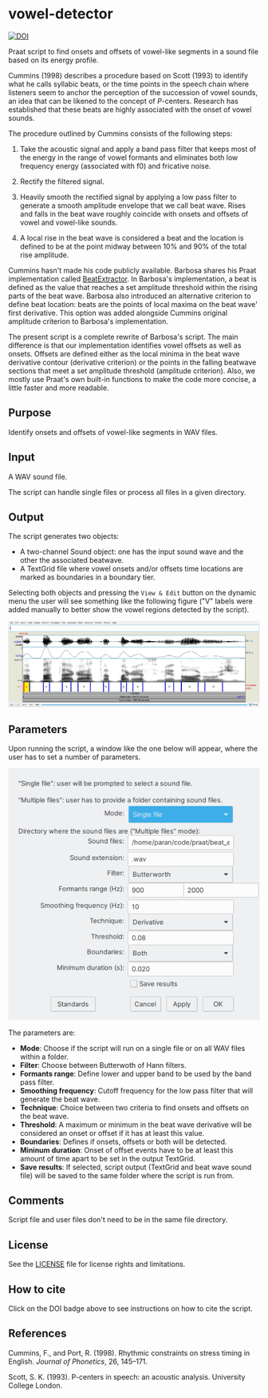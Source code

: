 # vowel-detector

[![DOI](https://zenodo.org/badge/286106076.svg)](https://zenodo.org/badge/latestdoi/286106076)

Praat script to find onsets and offsets of vowel-like segments in a sound file based on its energy profile. 

Cummins (1998) describes a procedure based on Scott (1993) to identify what he calls syllabic beats, or the time points in the speech chain where listeners seem to anchor the perception of the succession of vowel sounds, an idea that can be likened to the concept of _P_-centers. Research has established that these beats are highly associated with the onset of vowel sounds.

The procedure outlined by Cummins consists of the following steps:

1. Take the acoustic signal and apply a band pass filter that keeps most of the energy in the range of vowel formants and eliminates both low frequency energy (associated with f0) and fricative noise.

2. Rectify  the filtered signal.

3. Heavily smooth the rectified signal by applying a low pass filter to generate a smooth amplitude envelope that we call beat wave. Rises and falls in the beat wave roughly coincide with onsets and offsets of vowel and vowel-like sounds.

4. A local rise in the beat wave is considered a beat and the location is defined to be at the point midway between 10% and 90% of the total rise amplitude.  

Cummins hasn't made his code publicly available. Barbosa shares his Praat implementation called [BeatExtractor](https://github.com/pabarbosa/prosody-scripts). In Barbosa's implementation, a beat is defined as the value that reaches a set amplitude threshold within the rising parts of the beat wave. Barbosa also introduced an alternative criterion to define beat location: beats are the points of local maxima on the beat wave' first derivative. This option was added alongside Cummins original amplitude criterion to Barbosa's implementation.

The present script is a complete rewrite of Barbosa's script. The main difference is that our implementation identifies vowel offsets as well as onsets. Offsets are defined either as the local minima in the beat wave derivative contour (derivative criterion) or the points in the falling beatwave sections that meet a set amplitude threshold (amplitude criterion). Also, we mostly use Praat's own built-in functions to make the code more concise, a little faster and more readable.

## Purpose

Identify onsets and offsets of vowel-like segments in WAV files.

## Input

A WAV sound file.

The script can handle single files or process all files in a given directory.


## Output

The script generates two objects:

- A two-channel Sound object: one has the input sound wave and the other the associated beatwave.
- A TextGrid file where vowel onsets and/or offsets time locations are marked as boundaries in a boundary tier.

Selecting both objects and pressing the `View & Edit` button on the dynamic menu the user will see something like the following figure ("V" labels were added manually to better show the vowel regions detected by the script). 

![Script GUI](figs/example.png)

## Parameters

Upon running the script, a window like the one below will appear, where the user has to set a number of parameters.

![Script GUI](figs/script-gui.png)

The parameters are:

- **Mode**: Choose if the script will run on a single file or on all WAV files within a folder.
- **Filter**: Choose between Butterwoth of Hann filters.
- **Formants range**: Define lower and upper band to be used by the band pass filter.
- **Smoothing frequency**: Cutoff frequency for the low pass filter that will generate the beat wave.
- **Technique**: Choice between two criteria to find onsets and offsets on the beat wave.
- **Threshold**: A maximum or minimum in the beat wave derivative will be considered an onset or offset if it has at least this value.
- **Boundaries**: Defines if onsets, offsets or both will be detected.
- **Mininum duration**: Onset of offset events have to be at least this amount of time apart to be set in the output TextGrid.
- **Save results**: If selected, script output (TextGrid and beat wave sound file) will be saved to the same folder where the script is run from.

## Comments

Script file and user files don't need to be in the same file directory.

## License

See the [LICENSE](LICENSE.md) file for license rights and limitations.

## How to cite

Click on the DOI badge above to see instructions on how to cite the script.

## References

Cummins, F., and Port, R. (1998). Rhythmic constraints on stress timing in English. _Journal of Phonetics_, 26, 145–171.

Scott, S. K. (1993). P-centers in speech: an acoustic analysis. University College London.
